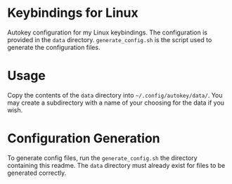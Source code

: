 # Keybindings for Linux
Autokey configuration for my Linux keybindings. The configuration is provided in the `data` directory. `generate_config.sh` is the script used to generate the configuration files.

# Usage
Copy the contents of the `data` directory into `~/.config/autokey/data/`. You may create a subdirectory with a name of your choosing for the data if you wish.

# Configuration Generation
To generate config files, run the `generate_config.sh` the directory containing this readme. The `data` directory must already exist for files to be generated correctly.